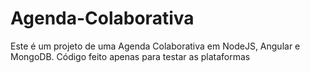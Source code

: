 Agenda-Colaborativa
===================

Este é um projeto de uma Agenda Colaborativa em NodeJS, Angular e MongoDB. Código feito apenas para testar as plataformas

